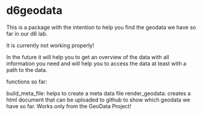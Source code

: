 # d6geodata
This is a package with the intention to help you find the geodata we have so far in our d6 lab.

It is currently not working properly!

In the future it will help you to get an overview of the data with all information you need and will help you to access the data at least with a path to the data.

functions so far:

build_meta_file: helps to create a meta data file
render_geodata: creates a html document that can be uploaded to github to show which geodata we have so far. Works only from the GeoData Project! 
